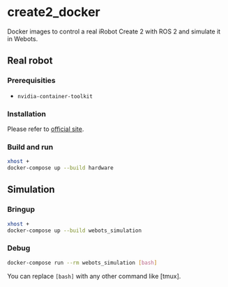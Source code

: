 # create2_docker

Docker images to control a real iRobot Create 2 with ROS 2 and simulate it in Webots.

## Real robot

### Prerequisities

- `nvidia-container-toolkit`

### Installation

Please refer to [official site](https://docs.docker.com/compose/install/).

### Build and run

```bash
xhost +
docker-compose up --build hardware
```

## Simulation

### Bringup

```bash
xhost +
docker-compose up --build webots_simulation
```

### Debug

```bash
docker-compose run --rm webots_simulation [bash]
```

You can replace `[bash]` with any other command like [tmux].
